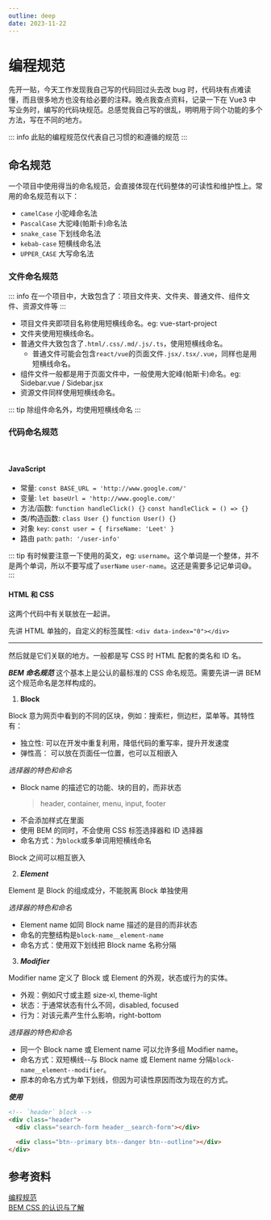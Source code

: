 ```yaml
---
outline: deep
date: 2023-11-22
---
```


# 编程规范

先开一贴，今天工作发现我自己写的代码回过头去改 bug 时，代码块有点难读懂，而且很多地方也没有给必要的注释。晚点我查点资料，记录一下在 Vue3 中写业务时，编写的代码块规范。总感觉我自己写的很乱，明明用于同个功能的多个方法，写在不同的地方。

::: info
此贴的编程规范仅代表自己习惯的和遵循的规范
:::

## 命名规范

一个项目中使用得当的命名规范，会直接体现在代码整体的可读性和维护性上。常用的命名规范有以下：

- `camelCase` 小驼峰命名法
- `PascalCase` 大驼峰(帕斯卡)命名法
- `snake_case` 下划线命名法
- `kebab-case` 短横线命名法
- `UPPER_CASE` 大写命名法

### 文件命名规范

::: info
在一个项目中，大致包含了：项目文件夹、文件夹、普通文件、组件文件、资源文件等
:::

- 项目文件夹即项目名称使用短横线命名。eg: vue-start-project
- 文件夹使用短横线命名。
- 普通文件大致包含了`.html/.css/.md/.js/.ts`，使用短横线命名。
  - 普通文件可能会包含`react/vue`的页面文件`.jsx/.tsx/.vue`，同样也是用短横线命名。
- 组件文件一般都是用于页面文件中，一般使用大驼峰(帕斯卡)命名。eg: Sidebar.vue / Sidebar.jsx
- 资源文件同样使用短横线命名。

::: tip
除组件命名外，均使用短横线命名
:::

### 代码命名规范

<br />

#### JavaScript

- 常量: `const BASE_URL = 'http://www.google.com/'`
- 变量: `let baseUrl = 'http://www.google.com/'`
- 方法/函数: `function handleClick() {}` `const handleClick = () => {}`
- 类/构造函数: `class User {}` `function User() {}`
- 对象 `key`: `const user = { firseName: 'Leet' }`
- 路由 `path`: `path: '/user-info'`

::: tip
有时候要注意一下使用的英文，eg: `username`。这个单词是一个整体，并不是两个单词，所以不要写成了`userName` `user-name`。这还是需要多记记单词:sweat_smile:。
:::

#### HTML 和 CSS

这两个代码中有关联放在一起讲。

先讲 HTML 单独的，自定义的标签属性: `<div data-index="0"></div>`

---

然后就是它们关联的地方。一般都是写 CSS 时 HTML 配套的类名和 ID 名。

**_BEM 命名规范_**
这个基本上是公认的最标准的 CSS 命名规范。需要先讲一讲 BEM 这个规范命名是怎样构成的。

1. **Block**

<ZoomImg
  src="https://i.imgur.com/LwiDMYv.png"
  desc="图片来源：https://en.bem.info/methodology/key-concepts/"
/>

Block 意为网页中看到的不同的区块，例如：搜索栏，侧边栏，菜单等。其特性有：

- 独立性: 可以在开发中重复利用，降低代码的重写率，提升开发速度
- 弹性高： 可以放在页面任一位置，也可以互相嵌入

_选择器的特色和命名_

- Block name 的描述它的功能、块的目的，而非状态
  > header, container, menu, input, footer
- 不会添加样式在里面
- 使用 BEM 的同时，不会使用 CSS 标签选择器和 ID 选择器
- 命名方式：为`block`或多单词用短横线命名

Block 之间可以相互嵌入

2. **_Element_**

<ZoomImg
  src="https://i.imgur.com/TQDOGw2.png"
  desc="图片来源：https://en.bem.info/methodology/key-concepts/"
/>

Element 是 Block 的组成成分，不能脱离 Block 单独使用

_选择器的特色和命名_

- Element name 如同 Block name 描述的是目的而非状态
- 命名的完整结构是`block-name__element-name`
- 命名方式：使用双下划线把 Block name 名称分隔

3. **_Modifier_**

<ZoomImg
  src="https://i.imgur.com/yziJLXZ.png"
  desc="图片来源：https://en.bem.info/methodology/key-concepts/"
/>

Modifier name 定义了 Block 或 Element 的外观，状态或行为的实体。

- 外观：例如尺寸或主题 size-xl, theme-light
- 状态：于通常状态有什么不同，disabled, focused
- 行为：对该元素产生什么影响，right-bottom

_选择器的特色和命名_

- 同一个 Block name 或 Element name 可以允许多组 Modifier name。
- 命名方式：双短横线--与 Block name 或 Element name 分隔`block-name__element--modifier`。
- 原本的命名方式为单下划线，但因为可读性原因而改为现在的方式。

**_使用_**

```html
<!-- `header` block -->
<div class="header">
  <div class="search-form header__search-form"></div>

  <div class="btn--primary btn--danger btn--outline"></div>
</div>
```

## 参考资料

[编程规范](https://notes.fe-mm.com/workflow/style-guide)  
[BEM CSS 的认识与了解](https://hackmd.io/@YIHQx96xTI-K9vDjhzEfDA/S1TBmnon9)
